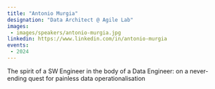 ```yaml
---
title: "Antonio Murgia"
designation: "Data Architect @ Agile Lab"
images:
 - images/speakers/antonio-murgia.jpg
linkedin: https://www.linkedin.com/in/antonio-murgia
events:
 - 2024
---
```


The spirit of a SW Engineer in the body of a Data Engineer: on a never-ending quest for painless data operationalisation
